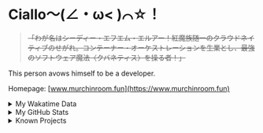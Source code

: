 # Ciallo～(∠・ω< )⌒☆！

> ~~「わが名はシーディー・エフエム・エルアー！紅魔族随一のクラウドネイティブのせがれ。コンテーナー・オーケストレーションを生業とし、最強のソフトウェア魔法〈クバネティス〉を操る者！」~~

This person avows himself to be a developer.

Homepage: [www.murchinroom.fun](https://www.murchinroom.fun)

<details>

<summary>My Wakatime Data</summary>

<!--START_SECTION:waka-->
![Lines of code](https://img.shields.io/badge/From%20Hello%20World%20I%27ve%20Written-9.7%20million%20lines%20of%20code-blue)

**🐱 My GitHub Data** 

> 📦 811.0 kB Used in GitHub's Storage 
 > 
> 🏆 1,312 Contributions in the Year 2024
 > 
> 🚫 Not Opted to Hire
 > 
> 📜 95 Public Repositories 
 > 
> 🔑 33 Private Repositories 
 > 
**I'm an Early 🐤** 

```text
🌞 Morning                2277 commits        ██████░░░░░░░░░░░░░░░░░░░   23.76 % 
🌆 Daytime                4231 commits        ███████████░░░░░░░░░░░░░░   44.16 % 
🌃 Evening                2999 commits        ████████░░░░░░░░░░░░░░░░░   31.30 % 
🌙 Night                  75 commits          ░░░░░░░░░░░░░░░░░░░░░░░░░   00.78 % 
```
📅 **I'm Most Productive on Tuesday** 

```text
Monday                   1223 commits        ███░░░░░░░░░░░░░░░░░░░░░░   12.76 % 
Tuesday                  1721 commits        ████░░░░░░░░░░░░░░░░░░░░░   17.96 % 
Wednesday                1678 commits        ████░░░░░░░░░░░░░░░░░░░░░   17.51 % 
Thursday                 1374 commits        ████░░░░░░░░░░░░░░░░░░░░░   14.34 % 
Friday                   1423 commits        ████░░░░░░░░░░░░░░░░░░░░░   14.85 % 
Saturday                 1169 commits        ███░░░░░░░░░░░░░░░░░░░░░░   12.20 % 
Sunday                   994 commits         ███░░░░░░░░░░░░░░░░░░░░░░   10.37 % 
```


**I Mostly Code in Go** 

```text
Go                       37 repos            ████████░░░░░░░░░░░░░░░░░   33.94 % 
TeX                      7 repos             ██░░░░░░░░░░░░░░░░░░░░░░░   06.42 % 
Swift                    6 repos             █░░░░░░░░░░░░░░░░░░░░░░░░   05.50 % 
Vue                      6 repos             █░░░░░░░░░░░░░░░░░░░░░░░░   05.50 % 
TypeScript               2 repos             ░░░░░░░░░░░░░░░░░░░░░░░░░   01.83 % 
```




 Last Updated on 25/11/2024 01:51:56 UTC
<!--END_SECTION:waka-->

</details>

<details>
 
 <summary>My GitHub Stats</summary>

[![CDFMLR's github stats](https://github-readme-stats.vercel.app/api?username=cdfmlr&count_private=true&show_icons=true)](https://github.com/anuraghazra/github-readme-stats)
 
</details>

<details>

<summary>Known Projects</summary>

[![Star History Chart](https://api.star-history.com/svg?repos=cdfmlr/pyflowchart,cdfmlr/muvtuber,cdfmlr/crud,cdfmlr/murecom-verse-1,cdfmlr/murecom-intro&type=Date)](https://star-history.com/#cdfmlr/pyflowchart&cdfmlr/muvtuber&cdfmlr/crud&cdfmlr/murecom-verse-1&cdfmlr/murecom-intro&Date)

 </details>
